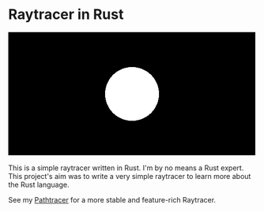 # Raytracer in Rust

![Rendered Image](./rendered.png)

This is a simple raytracer written in Rust. I'm by no means a Rust expert. This project's aim was to
write a very simple raytracer to learn more about the Rust language.

See my [Pathtracer](https://github.com/NHollmann/Pathtracer) for a more stable and feature-rich Raytracer.
